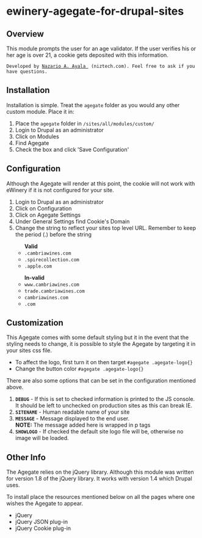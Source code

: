 ewinery-agegate-for-drupal-sites
================================
<div class="section">

<h2>Overview</h2>
<p>This module prompts the user for an age validator. If the user verifies his or her age is over 21, a cookie gets deposited with this information.</p>
<p><code>Developed by <a href="mailto:nazario@niztech.com">Nazario A. Ayala </a> (niztech.com). Feel free to ask if you have questions.</code></p>
</div>

<div class="section">
<h2>Installation</h2>
<p>Installation is simple. Treat the <code>agegate</code> folder as you would any other custom module. Place it in:</p>
<ol>
<li>Place the <code>agegate</code> folder in <code>/sites/all/modules/custom/</code></li>
<li>Login to Drupal as an administrator</li>
<li>Click on Modules</li>
<li>Find Agegate</li>
<li>Check the box and click 'Save Configuration'</li>
</ol>

<div class="section">
<h2>Configuration</h2>
<p>Although the Agegate will render at this point, the cookie will not work with eWinery if it is not configured for your site.</p>
<ol>
<li>Login to Drupal as an administrator</li>
<li>Click on Configuration</li>
<li>Click on Agegate Settings</li>
<li>Under General Settings find Cookie's Domain</li>
<li>Change the string to reflect your sites top level URL. Remember to keep the period (.) before the string</li>
<ul><strong>Valid</strong>
<li><code>.cambriawines.com</code></li>
<li><code>.spirecollection.com</code></li>
<li><code>.apple.com</code></li>
</ul>
<ul><strong>In-valid</strong>
<li><code>www.cambriawines.com</code></li>
<li><code>trade.cambriawines.com</code></li>
<li><code>cambriawines.com</code></li>
<li><code>.com</code></li>
</ul>
</ol>
</div>

<div class="section">
<h2>Customization</h2>
<p>This Agegate comes with some default styling but it in the event that the styling needs to change, it is possible to style the Agegate by targeting it in your sites css file.</p>
<ul>
<li>To affect the logo, first turn it on then target
<code>#agegate .agegate-logo{}</code>
</li>
<li>Change the button color
<code>#agegate .agegate-logo{}</code>
</li>
</ul>

<p>There are also some options that can be set in the configuration mentioned above.</p>
<ol>
<li><strong><code>DEBUG</code></strong> - If this is set to checked information is printed to the JS console. It should be left to unchecked on production sites as this can break IE.</li>
<li><strong><code>SITENAME</code></strong> - Human readable name of your site</li>
<li><strong><code>MESSAGE</code></strong> - Message displayed to the end user.<br><strong>NOTE:</strong> The message added here is wrapped in p tags</li>
<li><strong><code>SHOWLOGO</code></strong> - If checked the default site logo file will be, otherwise no image will be loaded.</li>
</ol>
</div>

<div class="section">
<h2>Other Info</h2>
<p>The Agegate relies on the jQuery library. Although this module was written for version 1.8 of the jQuery library. It works with version 1.4 which Drupal uses.</p>
<p>To install place the resources mentioned below on all the pages where one wishes the Agegate to appear.</p>
<ul>
<li>jQuery</li>
<li>jQuery JSON plug-in</li>
<li>jQuery Cookie plug-in</li>
</ul>

</div>